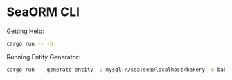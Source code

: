 # SeaORM CLI

Getting Help:

```sh
cargo run -- -h
```

Running Entity Generator:

```sh
cargo run -- generate entity -u mysql://sea:sea@localhost/bakery -s bakery -o out
```

